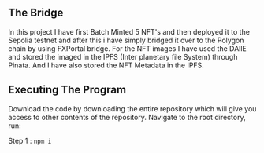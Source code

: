 ## The Bridge
In this project I have first Batch Minted 5 NFT's  and then deployed it to the Sepolia testnet and after this i have simply bridged it over to the Polygon chain by using FXPortal bridge.
For the NFT images I have used the DAllE and stored the imaged in the IPFS (Inter planetary file System) through Pinata.
And I have also stored the NFT Metadata in the IPFS.


## Executing The Program
Download the code by downloading the entire repository which will give you access to other contents of the repository. Navigate to the root directory, run:

Step 1 : ``` npm i ```

